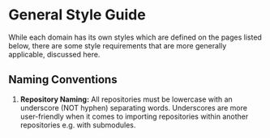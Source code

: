 # General Style Guide

While each domain has its own styles which are defined on the pages listed
below, there are some style requirements that are more generally applicable,
discussed here.

## Naming Conventions

1. **Repository Naming:** All repositories must be lowercase with an underscore
   (NOT hyphen) separating words. Underscores are more user-friendly when it
   comes to importing repositories within another repositories e.g. with
   submodules.

<!-- Add links to each of the different styles guides for the different domains. -->
